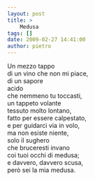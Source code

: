 ```yaml
---
layout: post
title: >
    Medusa
tags: []
date: 2009-02-27 14:41:00
author: pietro
---
```

Un mezzo tappo<br/>di un vino che non mi piace,<br/>di un sapore<br/>acido<br/>che nemmeno tu toccasti,<br/>un tappeto volante<br/>tessuto molto lontano,<br/>fatto per essere calpestato,<br/>e per guidarci via in volo,<br/>ma non esiste niente,<br/>solo il sughero<br/>che bruceresti invano<br/>coi tuoi occhi di medusa;<br/>e davvero, davvero scusa,<br/>però sei la mia medusa.
